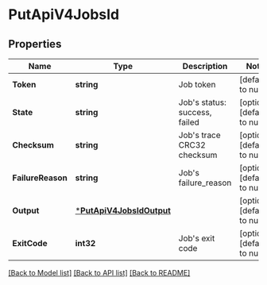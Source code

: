 # PutApiV4JobsId

## Properties
Name | Type | Description | Notes
------------ | ------------- | ------------- | -------------
**Token** | **string** | Job token | [default to null]
**State** | **string** | Job&#39;s status: success, failed | [optional] [default to null]
**Checksum** | **string** | Job&#39;s trace CRC32 checksum | [optional] [default to null]
**FailureReason** | **string** | Job&#39;s failure_reason | [optional] [default to null]
**Output** | [***PutApiV4JobsIdOutput**](putApiV4JobsId_output.md) |  | [optional] [default to null]
**ExitCode** | **int32** | Job&#39;s exit code | [optional] [default to null]

[[Back to Model list]](../README.md#documentation-for-models) [[Back to API list]](../README.md#documentation-for-api-endpoints) [[Back to README]](../README.md)


